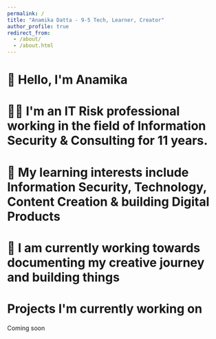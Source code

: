 ```yaml
---
permalink: /
title: "Anamika Datta - 9-5 Tech, Learner, Creator"
author_profile: true
redirect_from: 
  - /about/
  - /about.html
---
```

👋 Hello, I'm Anamika
======
👩‍💻 I'm an IT Risk professional working in the field of Information Security & Consulting for 11 years. 
======
📖 My learning interests include Information Security, Technology, Content Creation & building Digital Products
======
🎥 I am currently working towards documenting my creative journey and building things
======

Projects I'm currently working on
======
Coming soon


